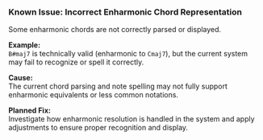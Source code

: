 ### Known Issue: Incorrect Enharmonic Chord Representation

Some enharmonic chords are not correctly parsed or displayed.

**Example:**  
`B#maj7` is technically valid (enharmonic to `Cmaj7`), but the current system may fail to recognize or spell it correctly.

**Cause:**  
The current chord parsing and note spelling may not fully support enharmonic equivalents or less common notations.

**Planned Fix:**  
Investigate how enharmonic resolution is handled in the system and apply adjustments to ensure proper recognition and display.
